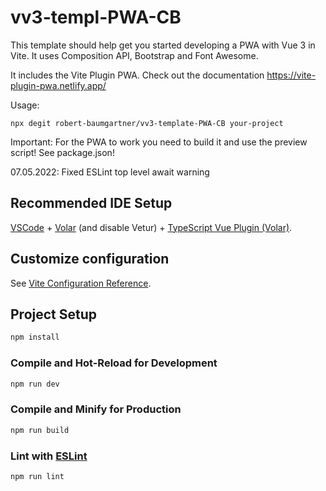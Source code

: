 # vv3-templ-PWA-CB

This template should help get you started developing a PWA with Vue 3 in Vite. It uses Composition API, Bootstrap and Font Awesome.

It includes the Vite Plugin PWA. Check out the documentation https://vite-plugin-pwa.netlify.app/


Usage:
```
npx degit robert-baumgartner/vv3-template-PWA-CB your-project
```

Important: For the PWA to work you need to build it and use the preview script! See package.json!

07.05.2022: Fixed ESLint top level await warning

## Recommended IDE Setup

[VSCode](https://code.visualstudio.com/) + [Volar](https://marketplace.visualstudio.com/items?itemName=johnsoncodehk.volar) (and disable Vetur) + [TypeScript Vue Plugin (Volar)](https://marketplace.visualstudio.com/items?itemName=johnsoncodehk.vscode-typescript-vue-plugin).

## Customize configuration

See [Vite Configuration Reference](https://vitejs.dev/config/).

## Project Setup

```sh
npm install
```

### Compile and Hot-Reload for Development

```sh
npm run dev
```

### Compile and Minify for Production

```sh
npm run build
```

### Lint with [ESLint](https://eslint.org/)

```sh
npm run lint
```
